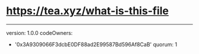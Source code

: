 # https://tea.xyz/what-is-this-file
---
version: 1.0.0
codeOwners:
  - '0x3A9309066F3dcbE0DF88ad2E99587Bd596Af8CaB'
quorum: 1
